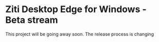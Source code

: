 # Ziti Desktop Edge for Windows - Beta stream

This project will be going away soon. The release process is changing
